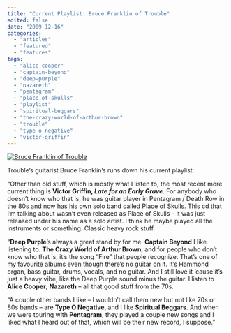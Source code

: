 ```yaml
---
title: "Current Playlist: Bruce Franklin of Trouble"
edited: false
date: "2009-12-16"
categories:
  - "articles"
  - "featured"
  - "features"
tags:
  - "alice-cooper"
  - "captain-beyond"
  - "deep-purple"
  - "nazareth"
  - "pentagram"
  - "place-of-skulls"
  - "playlist"
  - "spiritual-beggars"
  - "the-crazy-world-of-arthur-brown"
  - "trouble"
  - "type-o-negative"
  - "victor-griffin"
---
```


[![Bruce Franklin of Trouble](http://www.hellbound.ca/wp-content/uploads/2009/12/Bruce-Franklin-of-Trouble-195x300.jpg "Bruce Franklin of Trouble")](http://www.hellbound.ca/wp-content/uploads/2009/12/Bruce-Franklin-of-Trouble.jpg)

Trouble’s guitarist Bruce Franklin’s runs down his current playlist:

“Other than old stuff, which is mostly what I listen to, the most recent more current thing is **Victor Griffin, _Late for an Early Grave_**. For anybody who doesn’t know who that is, he was guitar player in Pentagram / Death Row in the 80s and now has his own solo band called Place of Skulls. This cd that I’m talking about wasn’t even released as Place of Skulls – it was just released under his name as a solo artist. I think he maybe played all the instruments or something. Classic heavy rock stuff.

“**Deep Purple**’s always a great stand by for me. **Captain Beyond** I like listening to. **The Crazy World of Arthur Brown**, and for people who don’t know who that is, it’s the song “Fire” that people recognize. That’s one of my favourite albums even though there’s no guitar on it. It’s Hammond organ, bass guitar, drums, vocals, and no guitar. And I still love it ’cause it’s just a heavy vibe, like the Deep Purple sound minus the guitar. I listen to **Alice Cooper**, **Nazareth** – all that good stuff from the 70s.

“A couple other bands I like – I wouldn’t call them new but not like 70s or 80s bands – are **Type O Negative**, and I like **Spiritual Beggars**. And when we were touring with **Pentagram**, they played a couple new songs and I liked what I heard out of that, which will be their new record, I suppose.”
